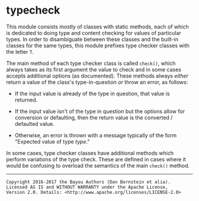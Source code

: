 typecheck
=========

This module consists mostly of classes with static methods, each of which is
dedicated to doing type and content checking for values of particular types.
In order to disambiguate between these classes and the built-in classes for the
same types, this module prefixes type checker classes with the letter `T`.

The main method of each type checker class is called `check()`, which always
takes as its first argument the value to check and in some cases accepts
additional options (as documented). These methods always _either_ return a
value of the class's type-in-question _or_ throw an error, as follows:

* If the input value is already of the type in question, that value is returned.

* If the input value isn't of the type in question but the options allow for
  conversion or defaulting, then the return value is the converted /
  defaulted value.

* Otherwise, an error is thrown with a message typically of the form
  "Expected value of type _type_."

In some cases, type checker classes have additional methods which perform
variations of the type check. These are defined in cases where it would be
confusing to overload the semantics of the main `check()` method.

- - - - - - - - - -

```
Copyright 2016-2017 the Bayou Authors (Dan Bornstein et alia).
Licensed AS IS and WITHOUT WARRANTY under the Apache License,
Version 2.0. Details: <http://www.apache.org/licenses/LICENSE-2.0>
```
